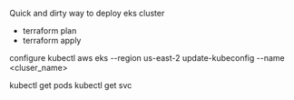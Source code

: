 Quick and dirty way to deploy eks cluster

- terraform plan
- terraform apply

configure kubectl
aws eks --region us-east-2 update-kubeconfig --name <cluser_name>

kubectl get pods
kubectl get svc